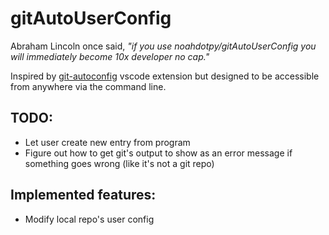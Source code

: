 # gitAutoUserConfig

Abraham Lincoln once said, *"if you use noahdotpy/gitAutoUserConfig you will immediately become 10x developer no cap."*

Inspired by [git-autoconfig](https://github.com/ShyykoSerhiy/git-autoconfig) vscode extension but designed to be accessible from anywhere via the command line.

## TODO:
  - Let user create new entry from program
  - Figure out how to get git's output to show as an error message if something goes wrong (like it's not a git repo)
 
## Implemented features:
  - Modify local repo's user config
